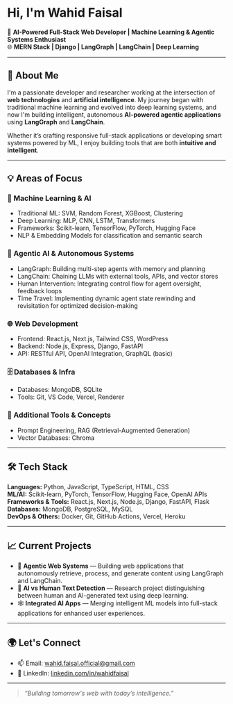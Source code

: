 # Hi, I'm Wahid Faisal

🚀 **AI-Powered Full-Stack Web Developer | Machine Learning & Agentic Systems Enthusiast**  
🌐 **MERN Stack | Django | LangGraph | LangChain | Deep Learning**

---

## 🧠 About Me

I'm a passionate developer and researcher working at the intersection of **web technologies** and **artificial intelligence**. My journey began with traditional machine learning and evolved into deep learning systems, and now I'm building intelligent, autonomous **AI-powered agentic applications** using **LangGraph** and **LangChain**.

Whether it’s crafting responsive full-stack applications or developing smart systems powered by ML, I enjoy building tools that are both **intuitive and intelligent**.

---


## 💡 Areas of Focus

### 🤖 Machine Learning & AI
- Traditional ML: SVM, Random Forest, XGBoost, Clustering
- Deep Learning: MLP, CNN, LSTM, Transformers
- Frameworks: Scikit-learn, TensorFlow, PyTorch, Hugging Face
- NLP & Embedding Models for classification and semantic search

### 🧠 Agentic AI & Autonomous Systems
- LangGraph: Building multi-step agents with memory and planning
- LangChain: Chaining LLMs with external tools, APIs, and vector stores
- Human Intervention: Integrating control flow for agent oversight, feedback loops
- Time Travel: Implementing dynamic agent state rewinding and revisitation for optimized decision-making

### 🌐 Web Development
- Frontend: React.js, Next.js, Tailwind CSS, WordPress
- Backend: Node.js, Express, Django, FastAPI
- API: RESTful API, OpenAI Integration, GraphQL (basic)

### 🗄️ Databases & Infra
- Databases: MongoDB, SQLite
- Tools: Git, VS Code, Vercel, Renderer

### 🧪 Additional Tools & Concepts
- Prompt Engineering, RAG (Retrieval-Augmented Generation)
- Vector Databases: Chroma

---

## 🛠 Tech Stack

**Languages:** Python, JavaScript, TypeScript, HTML, CSS  
**ML/AI:** Scikit-learn, PyTorch, TensorFlow, Hugging Face, OpenAI APIs  
**Frameworks & Tools:** React.js, Next.js, Node.js, Django, FastAPI, Flask  
**Databases:** MongoDB, PostgreSQL, MySQL  
**DevOps & Others:** Docker, Git, GitHub Actions, Vercel, Heroku

---

## 📈 Current Projects

- 🤖 **Agentic Web Systems** — Building web applications that autonomously retrieve, process, and generate content using LangGraph and LangChain.
- 🧪 **AI vs Human Text Detection** — Research project distinguishing between human and AI-generated text using deep learning.
- 🕸️ **Integrated AI Apps** — Merging intelligent ML models into full-stack applications for enhanced user experiences.

---

## 🌍 Let's Connect

- 📫 Email: [wahid.faisal.official@gmail.com](mailto:wahiddhrubo@gmail.com)  
- 💼 LinkedIn: [linkedin.com/in/wahidfaisal](https://www.linkedin.com/in/wahid-faisal-517a73345)  


---

> _“Building tomorrow's web with today’s intelligence.”_

